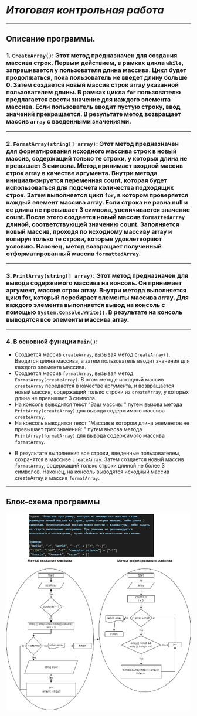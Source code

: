 # **_Итоговая контрольная работа_**
---
## **Описание программы.**
### 1. `CreateArray()`: Этот метод предназначен для создания массива строк. Первым действием, в рамках цикла `while`, запрашивается у пользователя длина массива. Цикл будет продолжаться, пока пользователь не введет длину больше 0. Затем создается новый массив строк array указанной пользователем длины. В рамках цикла `for` пользователю предлагается ввести значение для каждого элемента массива. Если пользователь вводит пустую строку, ввод значений прекращается. В результате метод возвращает массив `array` с введенными значениями.
---
### 2. `FormatArray(string[] array)`: Этот метод предназначен для форматирования исходного массива строк в новый массив, содержащий только те строки, у которых длина не превышает 3 символа. Метод принимает входной массив строк array в качестве аргумента. Внутри метода инициализируется переменная count, которая будет использоваться для подсчета количества подходящих строк. Затем выполняется цикл `for`, в котором проверяется каждый элемент массива array. Если строка не равна null и ее длина не превышает 3 символа, увеличивается значение count. После этого создается новый массив `formattedArray` длиной, соответствующей значению count. Заполняется новый массив, проходя по исходному массиву array и копируя только те строки, которые удовлетворяют условию. Наконец, метод возвращает полученный отформатированный массив `formattedArray`.
---
### 3. `PrintArray(string[] array)`: Этот метод предназначен для вывода содержимого массива на консоль. Он принимает аргумент, массив строк array. Внутри метода выполняется цикл for, который перебирает элементы массива array. Для каждого элемента выполняется вывод на консоль с помощью `System.Console.Write()`. В результате на консоль выводятся все элементы массива array.
---
### 4. В основной функции `Main()`: 
   - Создается массив `createArray`, вызывая метод `CreateArray()`. Вводится длина массива, а затем пользователь вводит значения для каждого элемента массива.
   - Создается массив `formatArray`, вызывая метод `FormatArray(createArray)`. В этом методе исходный массив `createArray` передается в качестве аргумента, и возвращается новый массив, содержащий только строки из `createArray`, у которых длина не превышает 3 символа.
   - На консоль выводится текст "Ваш массив: " путем вызова метода `PrintArray(createArray)` для вывода содержимого массива `createArray`.
   - На консоль выводится текст "Массив в котором длина элементов не превышает трех значений: " путем вызова метода `PrintArray(formatArray)` для вывода содержимого массива `formatArray`.

* В результате выполнения все строки, введенные пользователем, сохранятся в массиве `createArray`. Затем создается новый массив `formatArray`, содержащий только строки длиной не более 3 символов. Наконец, на консоль выводятся исходный массив createArray и массив `formatArray`.
---
## Блок-схема программы
![Блок-схема](CheckWork.png)